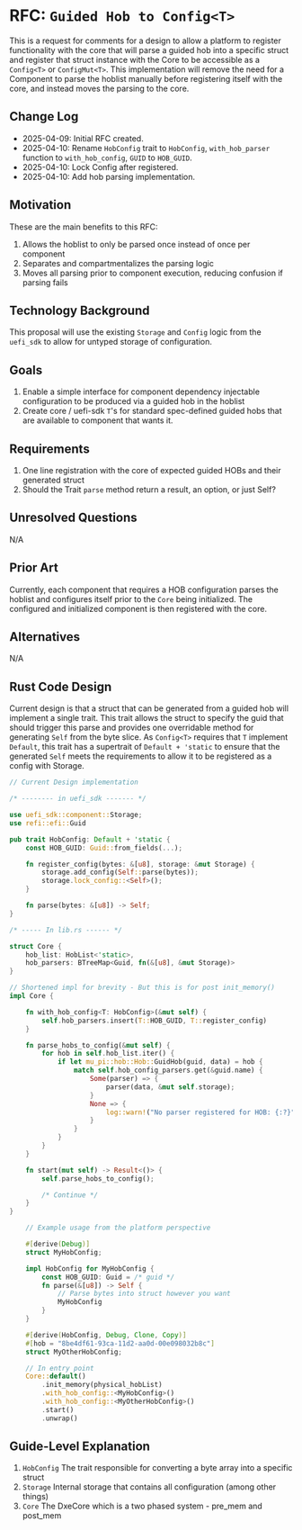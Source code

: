 # RFC: `Guided Hob to Config<T>`

This is a request for comments for a design to allow a platform to register functionality with the core that will parse
a guided hob into a specific struct and register that struct instance with the Core to be accessible as a `Config<T>`
or `ConfigMut<T>`. This implementation will remove the need for a Component to parse the hoblist manually before
registering itself with the core, and instead moves the parsing to the core.

## Change Log

- 2025-04-09: Initial RFC created.
- 2025-04-10: Rename `HobConfig` trait to `HobConfig`, `with_hob_parser` function to `with_hob_config`, `GUID` to
  `HOB_GUID`.
- 2025-04-10: Lock Config after registered.
- 2025-04-10: Add hob parsing implementation.

## Motivation

These are the main benefits to this RFC:

1. Allows the hoblist to only be parsed once instead of once per component
2. Separates and compartmentalizes the parsing logic
3. Moves all parsing prior to component execution, reducing confusion if parsing fails

## Technology Background

This proposal will use the existing `Storage` and `Config` logic from the `uefi_sdk` to allow for untyped storage of configuration.

## Goals

1. Enable a simple interface for component dependency injectable configuration to be produced via a guided hob in the
   hoblist
2. Create core / uefi-sdk `T`'s for standard spec-defined guided hobs that are available to component that wants it.

## Requirements

1. One line registration with the core of expected guided HOBs and their generated struct
2. Should the Trait `parse` method return a result, an option, or just Self?

## Unresolved Questions

N/A

## Prior Art

Currently, each component that requires a HOB configuration parses the hoblist and configures itself prior to the
`Core` being initialized. The configured and initialized component is then registered with the core.

## Alternatives

N/A

## Rust Code Design

Current design is that a struct that can be generated from a guided hob will implement a single trait. This trait
allows the struct to specify the guid that should trigger this parse and provides one overridable method for
generating `Self` from the byte slice. As `Config<T>` requires that `T` implement `Default`, this trait has a
supertrait of `Default + 'static` to ensure that the generated `Self` meets the requirements to allow it to be
registered as a config with Storage.

```rust
// Current Design implementation

/* -------- in uefi_sdk ------- */

use uefi_sdk::component::Storage;
use refi::efi::Guid

pub trait HobConfig: Default + 'static {
    const HOB_GUID: Guid::from_fields(...);

    fn register_config(bytes: &[u8], storage: &mut Storage) {
        storage.add_config(Self::parse(bytes));
        storage.lock_config::<Self>();
    }

    fn parse(bytes: &[u8]) -> Self;
}

/* ----- In lib.rs ------ */

struct Core {
    hob_list: HobList<'static>,
    hob_parsers: BTreeMap<Guid, fn(&[u8], &mut Storage)>
}

// Shortened impl for brevity - But this is for post init_memory()
impl Core {

    fn with_hob_config<T: HobConfig>(&mut self) {
        self.hob_parsers.insert(T::HOB_GUID, T::register_config)
    }

    fn parse_hobs_to_config(&mut self) {
        for hob in self.hob_list.iter() {
            if let mu_pi::hob::Hob::GuidHob(guid, data) = hob {
                match self.hob_config_parsers.get(&guid.name) {
                    Some(parser) => {
                        parser(data, &mut self.storage);
                    }
                    None => {
                        log::warn!("No parser registered for HOB: {:?}", guid);
                    }
                }
            }
        }
    }

    fn start(mut self) -> Result<()> {
        self.parse_hobs_to_config();

        /* Continue */
    }
}
```

``` rust
    // Example usage from the platform perspective

    #[derive(Debug)]
    struct MyHobConfig;

    impl HobConfig for MyHobConfig {
        const HOB_GUID: Guid = /* guid */
        fn parse(&[u8]) -> Self {
            // Parse bytes into struct however you want
            MyHobConfig
        }
    }

    #[derive(HobConfig, Debug, Clone, Copy)]
    #[hob = "8be4df61-93ca-11d2-aa0d-00e098032b8c"]
    struct MyOtherHobConfig;

    // In entry point
    Core::default()
        .init_memory(physical_hobList)
        .with_hob_config::<MyHobConfig>()
        .with_hob_config::<MyOtherHobConfig>()
        .start()
        .unwrap()
```

## Guide-Level Explanation

1. `HobConfig` The trait responsible for converting a byte array into a specific struct
2. `Storage` Internal storage that contains all configuration (among other things)
3. `Core` The DxeCore which is a two phased system - pre_mem and post_mem

